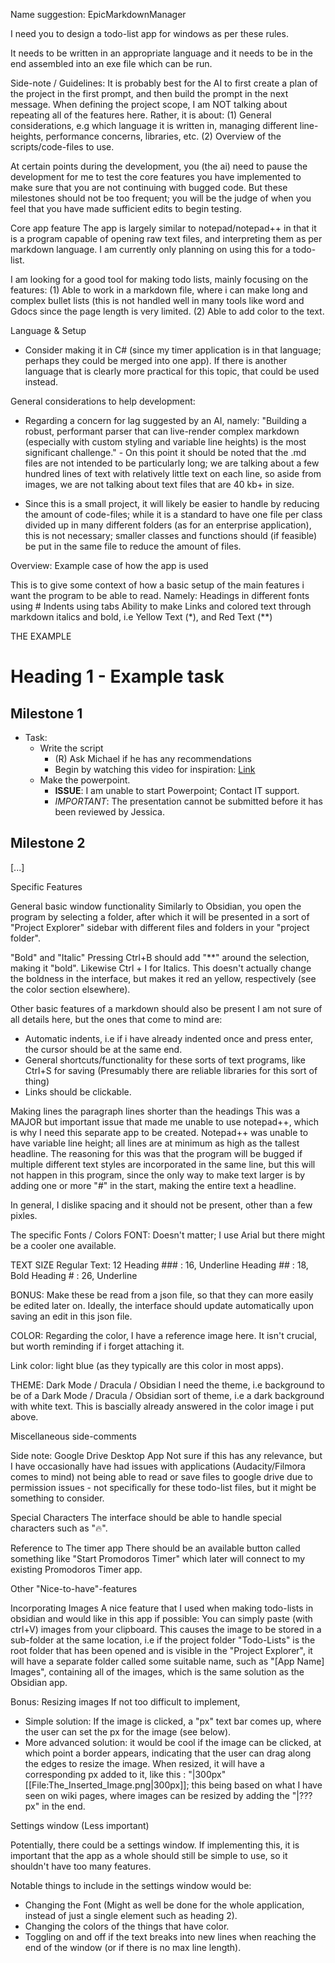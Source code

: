 


Name suggestion: EpicMarkdownManager

I need you to design a todo-list app for windows as per these rules. 

It needs to be written in an appropriate language and it needs to be in the end assembled into an exe file which can be run.

Side-note / Guidelines: 
It is probably best for the AI to first create a plan of the project in the first prompt, and then build the prompt in the next message. When defining the project scope, I am NOT talking about repeating all of the features here. Rather, it is about: 
(1) General considerations, e.g which language it is written in, managing different line-heights, performance concerns, libraries, etc.
(2) Overview of the scripts/code-files to use.

At certain points during the development, you (the ai) need to pause the development for me to test the core features you have implemented to make sure that you are not continuing with bugged code. But these milestones should not be too frequent; you will be the judge of when you feel that you have made sufficient edits to begin testing. 

Core app feature
The app is largely similar to notepad/notepad++ in that it is a program capable of opening raw text files, and interpreting them as per markdown language. I am currently only planning on using this for a todo-list. 

I am looking for a good tool for making todo lists, mainly focusing on the features: (1) Able to work in a markdown file, where i can make long and complex bullet lists (this is not handled well in many tools like word and Gdocs since the page length is very limited. (2) Able to add color to the text. 

Language & Setup
- Consider making it in C# (since my timer application is in that language; perhaps they could be merged into one app). If there is another language that is clearly more practical for this topic, that could be used instead. 

General considerations to help development:
- Regarding a concern for lag suggested by an AI, namely: "Building a robust, performant parser that can live-render complex markdown (especially with custom styling and variable line heights) is the most significant challenge." - On this point it should be noted that the .md files are not intended to be particularly long; we are talking about a few hundred lines of text with relatively little text on each line, so aside from images, we are not talking about text files that are 40 kb+ in size. 

- Since this is a small project, it will likely be easier to handle by reducing the amount of code-files; while it is a standard to have one file per class divided up in many different folders (as for an enterprise application), this is not necessary; smaller classes and functions should (if feasible) be put in the same file to reduce the amount of files.   

Overview: Example case of how the app is used 

This is to give some context of how a basic setup of the main features i want the program to be able to read. Namely: 
Headings in different fonts using # 
Indents using tabs
Ability to make Links and colored text through markdown italics and bold, i.e Yellow Text (*), and Red Text (**)

THE EXAMPLE 
# Heading 1 - Example task 
## Milestone 1 
- Task: 
	- Write the script
		- (R) Ask Michael if he has any recommendations 
		- Begin by watching this video for inspiration: [Link](https://www.youtube.com/watch?v=ipyu58LSBts)
	- Make the powerpoint. 
		- **ISSUE**: I am unable to start Powerpoint; Contact IT support. 
		- *IMPORTANT*: The presentation cannot be submitted before it has been reviewed by Jessica. 
## Milestone 2
[...]

Specific Features 

General basic window functionality
Similarly to Obsidian, you open the program by selecting a folder, after which it will be presented in a sort of "Project Explorer" sidebar with different files and folders in your "project folder". 

"Bold" and "Italic"
Pressing Ctrl+B should add "**" around the selection, making it "bold". Likewise Ctrl + I for Italics. This doesn't actually change the boldness in the interface, but makes it red an yellow, respectively (see the color section elsewhere). 

Other basic features of a markdown should also be present
I am not sure of all details here, but the ones that come to mind are: 
- Automatic indents, i.e if i have already indented once and press enter, the cursor should be at the same end. 
- General shortcuts/functionality for these sorts of text programs, like Ctrl+S for saving (Presumably there are reliable libraries for this sort of thing) 
- Links should be clickable. 

Making lines the paragraph lines shorter than the headings
This was a MAJOR but important issue that made me unable to use notepad++, which is why I need this separate app to be created. Notepad++ was unable to have variable line height; all lines are at minimum as high as the tallest headline. The reasoning for this was that the program will be bugged if multiple different text styles are incorporated in the same line, but this will not happen in this program, since the only way to make text larger is by adding one or more "#" in the start, making the entire text a headline. 

In general, I dislike spacing and it should not be present, other than a few pixles.

The specific Fonts / Colors
FONT: Doesn't matter; I use Arial but there might be a cooler one available.

TEXT SIZE
Regular Text: 12
Heading ### : 16, Underline
Heading ## :  18, Bold
Heading # : 26, Underline 

BONUS: Make these be read from a json file, so that they can more easily be edited later on. Ideally, the interface should update automatically upon saving an edit in this json file.  

COLOR: Regarding the color, I have a reference image here. It isn't crucial, but worth reminding if i forget attaching it. 

Link color: light blue (as they typically are this color in most apps). 

THEME: Dark Mode / Dracula / Obsidian
I need the theme, i.e background to be of a Dark Mode / Dracula / Obsidian sort of theme, i.e a dark background with white text. This is bascially already answered in the color image i put above. 

Miscellaneous side-comments 

Side note: Google Drive Desktop App
Not sure if this has any relevance, but I have occasionally have had issues with applications (Audacity/Filmora comes to mind) not being able to read or save files to google drive due to permission issues - not specifically for these todo-list files, but it might be something to consider. 

Special Characters
The interface should be able to handle special characters such as "🔥". 

Reference to The timer app
There should be an available button called something like "Start Promodoros Timer" which later will connect to my existing Promodoros Timer app. 


Other "Nice-to-have"-features

Incorporating Images
A nice feature that I used when making todo-lists in obsidian and would like in this app if possible:  You can simply paste (with ctrl+V) images from your clipboard. This causes the image to be stored in a sub-folder at the same location, i.e if the project folder "Todo-Lists" is the root folder that has been opened and is visible in the "Project Explorer", it will have a separate folder called some suitable name, such as "[App Name] Images", containing all of the images, which is the same solution as the Obsidian app. 

Bonus: Resizing images
If not too difficult to implement, 
- Simple solution: If the image is clicked, a "px" text bar comes up, where the user can set the px for the image (see below). 
- More advanced solution: it would be cool if the image can be clicked, at which point a border appears, indicating that the user can drag along the edges to resize the image. When resized, it will have a corresponding px added to it, like this : "|300px"
[[File:The_Inserted_Image.png|300px]]; this being based on what I have seen on wiki pages, where images can be resized by adding the "|???px" in the end. 

Settings window (Less important)

Potentially, there could be a settings window. If implementing this, it is important that the app as a whole should still be simple to use, so it shouldn't have too many features. 

Notable things to include in the settings window would be: 
- Changing the Font (Might as well be done for the whole application, instead of just a single element such as heading 2).
- Changing the colors of the things that have color.
- Toggling on and off if the text breaks into new lines when reaching the end of the window (or if there is no max line length). 



